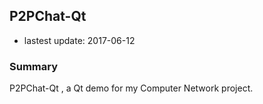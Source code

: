 ## P2PChat-Qt

- lastest update: 2017-06-12



### Summary

P2PChat-Qt , a Qt demo for my Computer Network project.